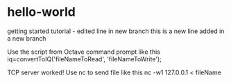 # hello-world
getting started tutorial - edited line in new branch
this is a new line added in a new branch 

Use the script from Octave command prompt like this 
iq=convertToIQ('fileNameToRead', 'fileNameToWrite');

TCP server worked! 
Use nc to send file like this 
nc -w1 127.0.0.1 < fileName
